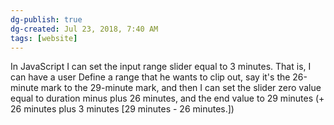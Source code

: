 ```yaml
---
dg-publish: true
dg-created: Jul 23, 2018, 7:40 AM
tags: [website]
---
```


In JavaScript I can set the input range slider equal to 3 minutes. That is, I can have a user Define a range that he wants to clip out, say it's the 26-minute mark to the 29-minute mark, and then I can set the slider zero value equal to duration minus plus 26 minutes, and the end value to 29 minutes (+ 26 minutes plus 3 minutes [29 minutes - 26 minutes.])